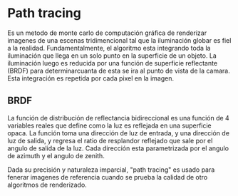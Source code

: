 # Path tracing

Es un metodo de monte carlo de computación gráfica de renderizar imagenes de una escenas tridimencional tal que la iluminación globar es fiel a la realidad. Fundamentalmente, el algoritmo esta integrando toda la iluminación que llega en un solo punto en la superficie de un objeto. La iluminación luego es reducida por una función de superficie reflectante (BRDF) para determinarcuanta de esta se ira al punto de vista de la camara. Esta integración es repetida por cada pixel en la imagen.

## BRDF

La función de distribución de reflectancia bidireccional es una función de 4 variables reales que define como la luz es reflejada en una superficie opaca. La función toma una dirección de luz de entrada, y una dirección de luz de salida, y regresa el ratio de resplandor reflejado que sale por el angulo de salida de la luz. Cada dirección esta parametrizada por el angulo de azimuth y el angulo de zenith.

Dada su precisión y naturaleza imparcial, "path tracing" es usado para fenerar imagenes de referencia cuando se prueba la calidad de otro algoritmos de renderizado.